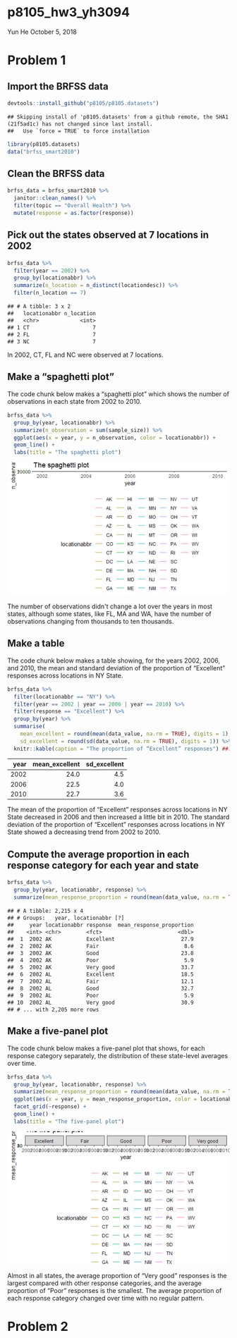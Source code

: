 p8105\_hw3\_yh3094
================
Yun He
October 5, 2018

Problem 1
=========

Import the BRFSS data
---------------------

``` r
devtools::install_github("p8105/p8105.datasets")
```

    ## Skipping install of 'p8105.datasets' from a github remote, the SHA1 (21f5ad1c) has not changed since last install.
    ##   Use `force = TRUE` to force installation

``` r
library(p8105.datasets)
data("brfss_smart2010")
```

Clean the BRFSS data
--------------------

``` r
brfss_data = brfss_smart2010 %>% 
  janitor::clean_names() %>% 
  filter(topic == "Overall Health") %>% 
  mutate(response = as.factor(response))
```

Pick out the states observed at 7 locations in 2002
---------------------------------------------------

``` r
brfss_data %>% 
  filter(year == 2002) %>% 
  group_by(locationabbr) %>% 
  summarize(n_location = n_distinct(locationdesc)) %>%
  filter(n_location == 7)
```

    ## # A tibble: 3 x 2
    ##   locationabbr n_location
    ##   <chr>             <int>
    ## 1 CT                    7
    ## 2 FL                    7
    ## 3 NC                    7

In 2002, CT, FL and NC were observed at 7 locations.

Make a “spaghetti plot”
-----------------------

The code chunk below makes a “spaghetti plot” which shows the number of observations in each state from 2002 to 2010.

``` r
brfss_data %>% 
  group_by(year, locationabbr) %>% 
  summarize(n_observation = sum(sample_size)) %>% 
  ggplot(aes(x = year, y = n_observation, color = locationabbr)) +
  geom_line() +
  labs(title = "The spaghetti plot")
```

![](p8105_hw3_yh3094_files/figure-markdown_github/spaghetti_plot-1.png)

The number of observations didn't change a lot over the years in most states, although some states, like FL, MA and WA, have the number of observations changing from thousands to ten thousands.

Make a table
------------

The code chunk below makes a table showing, for the years 2002, 2006, and 2010, the mean and standard deviation of the proportion of “Excellent” responses across locations in NY State.

``` r
brfss_data %>% 
  filter(locationabbr == "NY") %>% 
  filter(year == 2002 | year == 2006 | year == 2010) %>% 
  filter(response == "Excellent") %>% 
  group_by(year) %>% 
  summarise(
    mean_excellent = round(mean(data_value, na.rm = TRUE), digits = 1), 
    sd_excellent = round(sd(data_value, na.rm = TRUE), digits = 1)) %>%
  knitr::kable(caption = "The proportion of “Excellent” responses") ##???
```

|  year|  mean\_excellent|  sd\_excellent|
|-----:|----------------:|--------------:|
|  2002|             24.0|            4.5|
|  2006|             22.5|            4.0|
|  2010|             22.7|            3.6|

The mean of the proportion of “Excellent” responses across locations in NY State decreased in 2006 and then increased a little bit in 2010. The standard deviation of the proportion of “Excellent” responses across locations in NY State showed a decreasing trend from 2002 to 2010.

Compute the average proportion in each response category for each year and state
--------------------------------------------------------------------------------

``` r
brfss_data %>% 
  group_by(year, locationabbr, response) %>% 
  summarize(mean_response_proportion = round(mean(data_value, na.rm = TRUE), digits = 1)) 
```

    ## # A tibble: 2,215 x 4
    ## # Groups:   year, locationabbr [?]
    ##     year locationabbr response  mean_response_proportion
    ##    <int> <chr>        <fct>                        <dbl>
    ##  1  2002 AK           Excellent                     27.9
    ##  2  2002 AK           Fair                           8.6
    ##  3  2002 AK           Good                          23.8
    ##  4  2002 AK           Poor                           5.9
    ##  5  2002 AK           Very good                     33.7
    ##  6  2002 AL           Excellent                     18.5
    ##  7  2002 AL           Fair                          12.1
    ##  8  2002 AL           Good                          32.7
    ##  9  2002 AL           Poor                           5.9
    ## 10  2002 AL           Very good                     30.9
    ## # ... with 2,205 more rows

Make a five-panel plot
----------------------

The code chunk below makes a five-panel plot that shows, for each response category separately, the distribution of these state-level averages over time.

``` r
brfss_data %>% 
  group_by(year, locationabbr, response) %>% 
  summarize(mean_response_proportion = round(mean(data_value, na.rm = TRUE), digits = 1)) %>% 
  ggplot(aes(x = year, y = mean_response_proportion, color = locationabbr)) +
  facet_grid(~response) +
  geom_line() +
  labs(title = "The five-panel plot")
```

![](p8105_hw3_yh3094_files/figure-markdown_github/five_panel_plot-1.png)

Almost in all states, the average proportion of “Very good” responses is the largest compared with other response categories, and the average proportion of “Poor” responses is the smallest. The average proportion of each response category changed over time with no regular pattern.

Problem 2
=========
